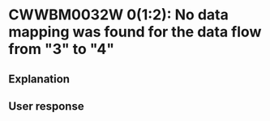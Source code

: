 # CWWBM0032W 0(1:2): No data mapping was found for the data flow from "3" to "4"

## Explanation

## User response